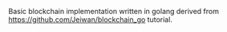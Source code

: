 Basic blockchain implementation written in golang derived from https://github.com/Jeiwan/blockchain_go tutorial.

